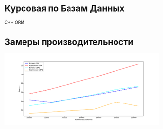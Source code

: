 # Курсовая по Базам Данных
C++ ORM
# Замеры производительности
![alt text](https://raw.githubusercontent.com/EmperorNao/DBORM/main/benchmark.png)